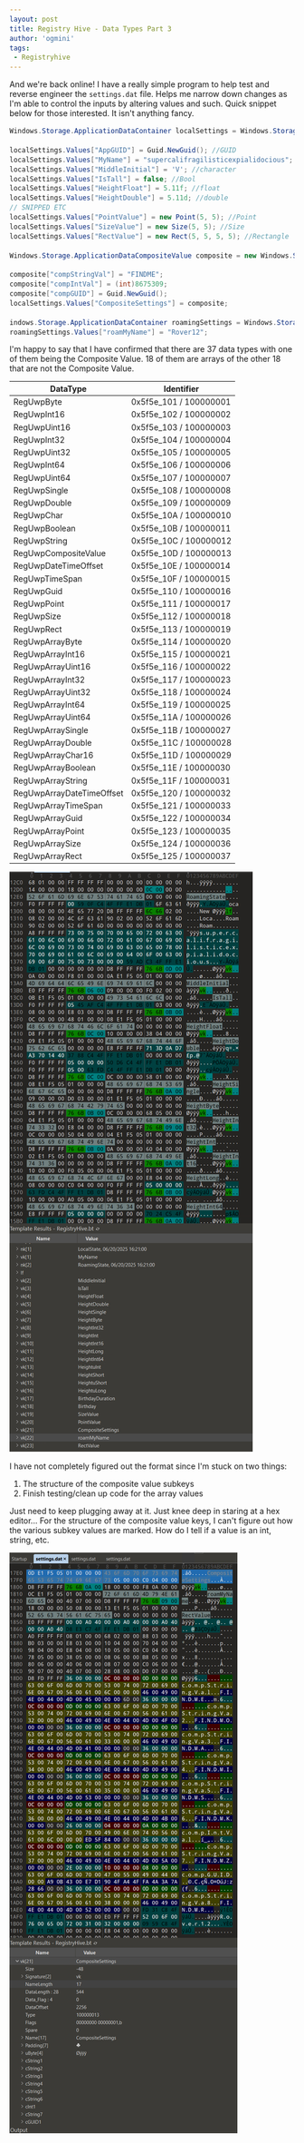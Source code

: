 ```yaml
---
layout: post
title: Registry Hive - Data Types Part 3
author: 'ogmini'
tags:
 - Registryhive
---
```


And we're back online! I have a really simple program to help test and reverse engineer the `settings.dat` file. Helps me narrow down changes as I'm able to control the inputs by altering values and such. Quick snippet below for those interested. It isn't anything fancy. 

```csharp
Windows.Storage.ApplicationDataContainer localSettings = Windows.Storage.ApplicationData.Current.LocalSettings;

localSettings.Values["AppGUID"] = Guid.NewGuid(); //GUID
localSettings.Values["MyName"] = "supercalifragilisticexpialidocious"; //String
localSettings.Values["MiddleInitial"] = 'V'; //character
localSettings.Values["IsTall"] = false; //Bool
localSettings.Values["HeightFloat"] = 5.11f; //float
localSettings.Values["HeightDouble"] = 5.11d; //double
// SNIPPED ETC
localSettings.Values["PointValue"] = new Point(5, 5); //Point
localSettings.Values["SizeValue"] = new Size(5, 5); //Size
localSettings.Values["RectValue"] = new Rect(5, 5, 5, 5); //Rectangle

Windows.Storage.ApplicationDataCompositeValue composite = new Windows.Storage.ApplicationDataCompositeValue();

composite["compStringVal"] = "FINDME";
composite["compIntVal"] = (int)8675309;
composite["compGUID"] = Guid.NewGuid();
localSettings.Values["CompositeSettings"] = composite;

indows.Storage.ApplicationDataContainer roamingSettings = Windows.Storage.ApplicationData.Current.RoamingSettings;
roamingSettings.Values["roamMyName"] = "Rover12";
```

I'm happy to say that I have confirmed that there are 37 data types with one of them being the Composite Value. 18 of them are arrays of the other 18 that are not the Composite Value. 

| DataType | Identifier | 
| --- | --- |
|RegUwpByte | 0x5f5e_101 / 100000001
|RegUwpInt16 | 0x5f5e_102 / 100000002
|RegUwpUint16 | 0x5f5e_103 / 100000003
|RegUwpInt32 | 0x5f5e_104 / 100000004
|RegUwpUint32 | 0x5f5e_105 / 100000005
|RegUwpInt64 | 0x5f5e_106 / 100000006
|RegUwpUint64 | 0x5f5e_107 / 100000007
|RegUwpSingle | 0x5f5e_108 / 100000008
|RegUwpDouble | 0x5f5e_109 / 100000009
|RegUwpChar | 0x5f5e_10A / 100000010
|RegUwpBoolean | 0x5f5e_10B / 100000011
|RegUwpString | 0x5f5e_10C / 100000012
|RegUwpCompositeValue | 0x5f5e_10D / 100000013
|RegUwpDateTimeOffset | 0x5f5e_10E / 100000014
|RegUwpTimeSpan | 0x5f5e_10F / 100000015
|RegUwpGuid | 0x5f5e_110 / 100000016
|RegUwpPoint | 0x5f5e_111 / 100000017
|RegUwpSize | 0x5f5e_112 / 100000018
|RegUwpRect | 0x5f5e_113 / 100000019
|RegUwpArrayByte | 0x5f5e_114 / 100000020
|RegUwpArrayInt16 | 0x5f5e_115 / 100000021
|RegUwpArrayUint16 | 0x5f5e_116 / 100000022
|RegUwpArrayInt32 | 0x5f5e_117 / 100000023
|RegUwpArrayUint32 | 0x5f5e_118 / 100000024
|RegUwpArrayInt64 | 0x5f5e_119 / 100000025
|RegUwpArrayUint64 | 0x5f5e_11A / 100000026
|RegUwpArraySingle | 0x5f5e_11B / 100000027
|RegUwpArrayDouble | 0x5f5e_11C / 100000028
|RegUwpArrayChar16 | 0x5f5e_11D / 100000029
|RegUwpArrayBoolean | 0x5f5e_11E / 100000030
|RegUwpArrayString | 0x5f5e_11F / 100000031
|RegUwpArrayDateTimeOffset | 0x5f5e_120 / 100000032
|RegUwpArrayTimeSpan | 0x5f5e_121 / 100000033
|RegUwpArrayGuid | 0x5f5e_122 / 100000034
|RegUwpArrayPoint | 0x5f5e_123 / 100000035
|RegUwpArraySize | 0x5f5e_124 / 100000036
|RegUwpArrayRect | 0x5f5e_125 / 100000037

![010 Editor](/images/registry/settings_datatypes.png)

I have not completely figured out the format since I'm stuck on two things:

1. The structure of the composite value subkeys
2. Finish testing/clean up code for the array values 

Just need to keep plugging away at it. Just knee deep in staring at a hex editor... For the structure of the composite value keys, I can't figure out how the various subkey values are marked. How do I tell if a value is an int, string, etc. 

![010 Editor](/images/registry/settings_composite.png)

